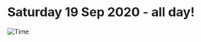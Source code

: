 # Saturday 19 Sep 2020 - all day!
![Time](https://github.com/rich-ctm/today/workflows/Time/badge.svg)
